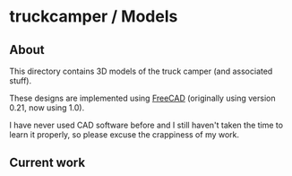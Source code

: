 # truckcamper / Models


## About

This directory contains 3D models of the truck camper (and associated stuff).


These designs are implemented using [FreeCAD](https://www.freecad.org/) (originally using version 0.21, now using 1.0).

I have never used CAD software before and I still haven't taken the time to learn it properly, so please excuse the crappiness of my work.

## Current work


